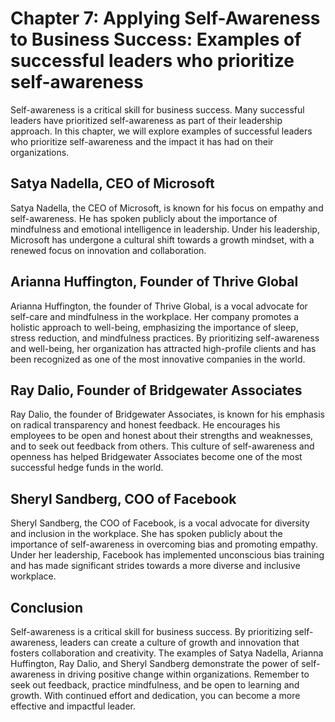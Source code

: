 Chapter 7: Applying Self-Awareness to Business Success: Examples of successful leaders who prioritize self-awareness
====================================================================================================================

Self-awareness is a critical skill for business success. Many successful leaders have prioritized self-awareness as part of their leadership approach. In this chapter, we will explore examples of successful leaders who prioritize self-awareness and the impact it has had on their organizations.

Satya Nadella, CEO of Microsoft
-------------------------------

Satya Nadella, the CEO of Microsoft, is known for his focus on empathy and self-awareness. He has spoken publicly about the importance of mindfulness and emotional intelligence in leadership. Under his leadership, Microsoft has undergone a cultural shift towards a growth mindset, with a renewed focus on innovation and collaboration.

Arianna Huffington, Founder of Thrive Global
--------------------------------------------

Arianna Huffington, the founder of Thrive Global, is a vocal advocate for self-care and mindfulness in the workplace. Her company promotes a holistic approach to well-being, emphasizing the importance of sleep, stress reduction, and mindfulness practices. By prioritizing self-awareness and well-being, her organization has attracted high-profile clients and has been recognized as one of the most innovative companies in the world.

Ray Dalio, Founder of Bridgewater Associates
--------------------------------------------

Ray Dalio, the founder of Bridgewater Associates, is known for his emphasis on radical transparency and honest feedback. He encourages his employees to be open and honest about their strengths and weaknesses, and to seek out feedback from others. This culture of self-awareness and openness has helped Bridgewater Associates become one of the most successful hedge funds in the world.

Sheryl Sandberg, COO of Facebook
--------------------------------

Sheryl Sandberg, the COO of Facebook, is a vocal advocate for diversity and inclusion in the workplace. She has spoken publicly about the importance of self-awareness in overcoming bias and promoting empathy. Under her leadership, Facebook has implemented unconscious bias training and has made significant strides towards a more diverse and inclusive workplace.

Conclusion
----------

Self-awareness is a critical skill for business success. By prioritizing self-awareness, leaders can create a culture of growth and innovation that fosters collaboration and creativity. The examples of Satya Nadella, Arianna Huffington, Ray Dalio, and Sheryl Sandberg demonstrate the power of self-awareness in driving positive change within organizations. Remember to seek out feedback, practice mindfulness, and be open to learning and growth. With continued effort and dedication, you can become a more effective and impactful leader.
